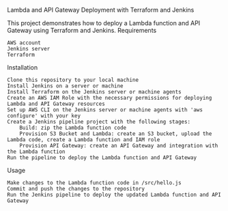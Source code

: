 Lambda and API Gateway Deployment with Terraform and Jenkins

This project demonstrates how to deploy a Lambda function and API Gateway using Terraform and Jenkins.
Requirements

    AWS account
    Jenkins server
    Terraform

Installation

    Clone this repository to your local machine
    Install Jenkins on a server or machine
    Install Terraform on the Jenkins server or machine agents
    Create an AWS IAM Role with the necessary permissions for deploying Lambda and API Gateway resources
    Set up AWS CLI on the Jenkins server or machine agents with 'aws configure' with your key
    Create a Jenkins pipeline project with the following stages:
        Build: zip the Lambda function code
        Provision S3 Bucket and Lambda: create an S3 bucket, upload the Lambda code, create a Lambda function and IAM role
        Provision API Gateway: create an API Gateway and integration with the Lambda function
    Run the pipeline to deploy the Lambda function and API Gateway

Usage

    Make changes to the Lambda function code in /src/hello.js
    Commit and push the changes to the repository
    Run the Jenkins pipeline to deploy the updated Lambda function and API Gateway

